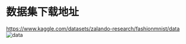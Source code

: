 # 数据集下载地址
https://www.kaggle.com/datasets/zalando-research/fashionmnist/data
![data](https://storage.googleapis.com/kaggle-datasets-images/2243/3791/9384af51de8baa77f6320901f53bd26b/dataset-cover.png)
